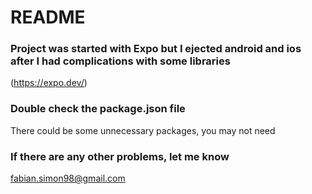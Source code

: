 # README

### Project was started with Expo but I ejected android and ios after I had complications with some libraries

(https://expo.dev/)

### Double check the package.json file

There could be some unnecessary packages, you may not need

### If there are any other problems, let me know

fabian.simon98@gmail.com
